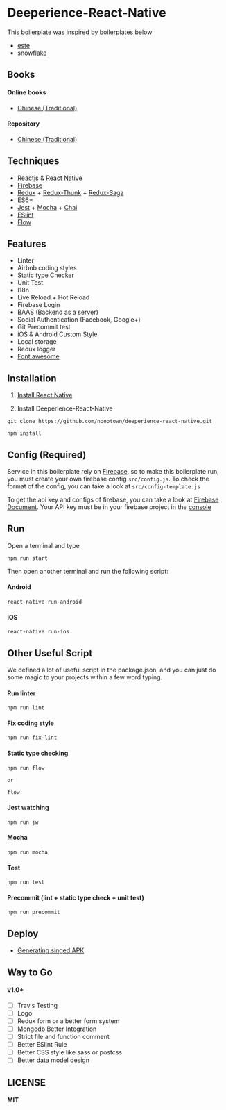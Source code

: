 # Deeperience-React-Native

This boilerplate was inspired by boilerplates below

- [este](https://github.com/este/este)
- [snowflake](https://github.com/bartonhammond/snowflake)

## Books

#### Online books 

- [Chinese (Traditional)](https://noootown.gitbooks.io/deeperience-react-native-boilerplate/content/)

#### Repository 
- [Chinese (Traditional)](https://github.com/noootown/book-deeperience-react-native)

## Techniques
- [Reactjs](https://facebook.github.io/react/) & [React Native](https://facebook.github.io/react-native/)
- [Firebase](https://firebase.google.com/?hl=zh-TW)
- [Redux](https://github.com/reactjs/redux) + [Redux-Thunk](https://github.com/gaearon/redux-thunk) + [Redux-Saga](https://github.com/yelouafi/redux-saga)
- ES6+
- [Jest](https://facebook.github.io/jest/) + [Mocha](https://mochajs.org/) + [Chai](http://chaijs.com/)
- [ESlint](http://eslint.org/)
- [Flow](https://flowtype.org/)

## Features
- Linter
- Airbnb coding styles
- Static type Checker
- Unit Test
- I18n
- Live Reload + Hot Reload
- Firebase Login
- BAAS (Backend as a server)
- Social Authentication (Facebook, Google+)
- Git Precommit test
- iOS & Android Custom Style
- Local storage
- Redux logger
- [Font awesome](http://fontawesome.io/)

## Installation

1. [Install React Native](https://facebook.github.io/react-native/docs/getting-started.html#content)

2. Install Deeperience-React-Native

```
git clone https://github.com/noootown/deeperience-react-native.git

npm install

```

## Config (Required)

Service in this boilerplate rely on [Firebase](https://console.firebase.google.com/), so to make this boilerplate run, you must create your own firebase config ```src/config.js```. To check the format of the config, you can take a look at ```src/config-template.js```

To get the api key and configs of firebase, you can take a look at [Firebase Document](https://firebase.google.com/docs/web/setup). Your API key must be in your firebase project in the [console](https://console.firebase.google.com/)

## Run

Open a terminal and type

```
npm run start
```
Then open another terminal and run the following script:

#### Android

```
react-native run-android
```  

#### iOS
```
react-native run-ios
```

## Other Useful Script

We defined a lot of useful script in the package.json, and you can just do some magic to your projects within a few word typing.

#### Run linter
```
npm run lint
```

#### Fix coding style
```
npm run fix-lint
```

#### Static type checking

```
npm run flow

or 

flow
```

#### Jest watching
```
npm run jw
```

#### Mocha
```
npm run mocha
```

#### Test
```
npm run test
```

#### Precommit (lint + static type check + unit test)
```
npm run precommit
```

## Deploy

- [Generating singed APK](https://facebook.github.io/react-native/docs/signed-apk-android.html)

## Way to Go

#### v1.0+ 
- [ ] Travis Testing 
- [ ] Logo
- [ ] Redux form or a better form system
- [ ] Mongodb Better Integration
- [ ] Strict file and function comment
- [ ] Better ESlint Rule
- [ ] Better CSS style like sass or postcss 
- [ ] Better data model design

## LICENSE

#### MIT








